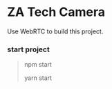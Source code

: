 # ZA Tech Camera

Use WebRTC to build this project.

### start project
> npm start 
>
> yarn start

